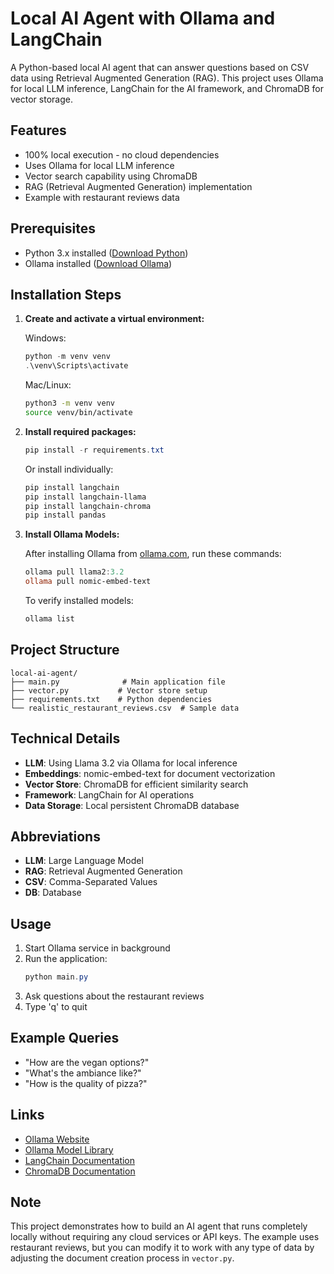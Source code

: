 # Local AI Agent with Ollama and LangChain

A Python-based local AI agent that can answer questions based on CSV data using Retrieval Augmented Generation (RAG). This project uses Ollama for local LLM inference, LangChain for the AI framework, and ChromaDB for vector storage.

## Features

- 100% local execution - no cloud dependencies
- Uses Ollama for local LLM inference
- Vector search capability using ChromaDB
- RAG (Retrieval Augmented Generation) implementation
- Example with restaurant reviews data

## Prerequisites

- Python 3.x installed ([Download Python](https://www.python.org/downloads/))
- Ollama installed ([Download Ollama](https://ollama.com/))

## Installation Steps

1. **Create and activate a virtual environment:**

   Windows:
   ```powershell
   python -m venv venv
   .\venv\Scripts\activate
   ```

   Mac/Linux:
   ```bash
   python3 -m venv venv
   source venv/bin/activate
   ```

2. **Install required packages:**
   ```powershell
   pip install -r requirements.txt
   ```
   
   Or install individually:
   ```powershell
   pip install langchain
   pip install langchain-llama
   pip install langchain-chroma
   pip install pandas
   ```

3. **Install Ollama Models:**

   After installing Ollama from [ollama.com](https://ollama.com/), run these commands:
   ```powershell
   ollama pull llama2:3.2
   ollama pull nomic-embed-text
   ```

   To verify installed models:
   ```powershell
   ollama list
   ```

## Project Structure

```
local-ai-agent/
├── main.py              # Main application file
├── vector.py           # Vector store setup
├── requirements.txt    # Python dependencies
└── realistic_restaurant_reviews.csv  # Sample data
```

## Technical Details

- **LLM**: Using Llama 3.2 via Ollama for local inference
- **Embeddings**: nomic-embed-text for document vectorization
- **Vector Store**: ChromaDB for efficient similarity search
- **Framework**: LangChain for AI operations
- **Data Storage**: Local persistent ChromaDB database

## Abbreviations

- **LLM**: Large Language Model
- **RAG**: Retrieval Augmented Generation
- **CSV**: Comma-Separated Values
- **DB**: Database

## Usage

1. Start Ollama service in background
2. Run the application:
   ```powershell
   python main.py
   ```
3. Ask questions about the restaurant reviews
4. Type 'q' to quit

## Example Queries

- "How are the vegan options?"
- "What's the ambiance like?"
- "How is the quality of pizza?"

## Links

- [Ollama Website](https://ollama.com/)
- [Ollama Model Library](https://ollama.com/library)
- [LangChain Documentation](https://python.langchain.com/docs/get_started/introduction.html)
- [ChromaDB Documentation](https://docs.trychroma.com/)

## Note

This project demonstrates how to build an AI agent that runs completely locally without requiring any cloud services or API keys. The example uses restaurant reviews, but you can modify it to work with any type of data by adjusting the document creation process in `vector.py`.